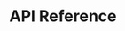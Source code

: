 ---
title: API Reference
weight: 3
type: external-link
external_url: https://qdrant.github.io/qdrant/redoc/index.html
sitemapExclude: True
---